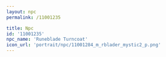 ```yaml
---
layout: npc
permalink: /11001235

title: Npc
id: '11001235'
npc_name: 'Runeblade Turncoat'
icon_url: 'portrait/npc/11001284_m_rblader_mystic2_p.png'
---
```

